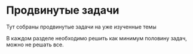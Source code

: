 # Продвинутые задачи

Тут собраны продвинутые задачи на уже изученные темы

В каждом разделе необходимо решить как минимум половину задач, можно не решать все.
